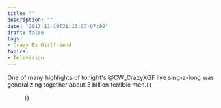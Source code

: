 ```yaml
---
title: ""
description: ""
date: "2017-11-19T21:13:07-07:00"
draft: false
tags:
- Crazy Ex Girlfriend
topics:
- Television
---
```

One of many highlights of tonight's @CW_CrazyXGF live sing-a-long was generalizing together about 3 billion terrible men.{{<figure src="/minis/2017/11/cxg-100-song.jpg">}}
